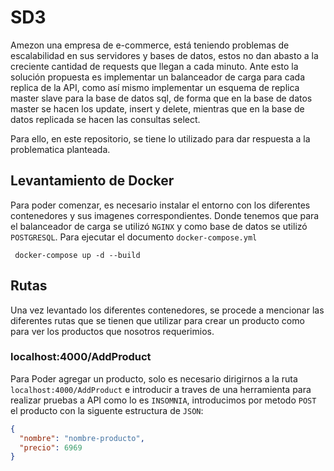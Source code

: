 # SD3
Amezon una empresa de e-commerce, está teniendo problemas de escalabilidad en sus servidores y bases de datos, estos no dan abasto a la creciente cantidad de requests que llegan a cada minuto. Ante esto la solución propuesta es implementar un balanceador de carga para cada replica de la API, como así mismo implementar un esquema de replica master slave para la base de datos sql, de forma que en la base de datos master se hacen los update, insert y delete, mientras que en la base de datos replicada se hacen las consultas select.

Para ello, en este repositorio, se tiene lo utilizado para dar respuesta a la problematica planteada. 

## Levantamiento de Docker
Para poder comenzar, es necesario instalar el entorno con los diferentes contenedores y sus imagenes correspondientes. Donde tenemos que para el balanceador de carga se utilizó `NGINX` y como base de datos se utilizó `POSTGRESQL`. Para ejecutar el documento `docker-compose.yml`

```
 docker-compose up -d --build
```

## Rutas
Una vez levantado los diferentes contenedores, se procede a mencionar las diferentes rutas que se tienen que utilizar para crear un producto como para ver los productos que nosotros requerimios.

### localhost:4000/AddProduct
Para Poder agregar un producto, solo es necesario dirigirnos a la ruta `localhost:4000/AddProduct` e introducir a traves de una herramienta para realizar pruebas a API como lo es `INSOMNIA`, introducimos por metodo `POST` el producto con la siguente estructura de `JSON`:

```json
{
  "nombre": "nombre-producto",
  "precio": 6969
}

```





